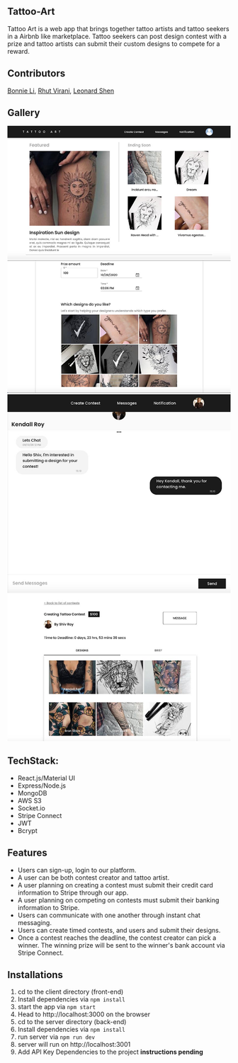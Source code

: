 ## Tattoo-Art

Tattoo Art is a web app that brings together tattoo artists and tattoo seekers in a Airbnb like marketplace. Tattoo seekers can post design contest with a prize and tattoo artists can submit their custom designs to compete for a reward.

## Contributors

[Bonnie Li](https://github.com/bonnieli), [Rhut Virani](https://github.com/Rhut-virani), [Leonard Shen](https://github.com/UVStudio)

## Gallery

![Landing Page](./images/pic1.jpg)
![Contest Creation](./images/pic2.jpg)
![Instant Messaging](./images/pic4.jpg)
![Contest Page](./images/pic5.jpg)

## TechStack:

- React.js/Material UI
- Express/Node.js
- MongoDB
- AWS S3
- Socket.io
- Stripe Connect
- JWT
- Bcrypt

## Features

- Users can sign-up, login to our platform.
- A user can be both contest creator and tattoo artist.
- A user planning on creating a contest must submit their credit card information to Stripe through our app.
- A user planning on competing on contests must submit their banking information to Stripe.
- Users can communicate with one another through instant chat messaging.
- Users can create timed contests, and users and submit their designs.
- Once a contest reaches the deadline, the contest creator can pick a winner. The winning prize will be sent to the winner's bank account via Stripe Connect.

## Installations

1. cd to the client directory (front-end)
2. Install dependencies via `npm install`
3. start the app via `npm start`
4. Head to http://localhost:3000 on the browser
5. cd to the server directory (back-end)
6. Install dependencies via `npm install`
7. run server via `npm run dev`
8. server will run on http://localhost:3001
9. Add API Key Dependencies to the project **instructions pending**


